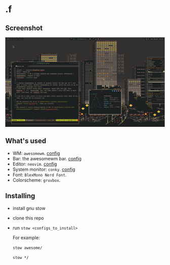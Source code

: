 # .f

## Screenshot
![screenshot](screen.png)

## What's used
- WM: `awesomewm`. [config](awesome/.config/awesome)
- Bar: the awesomewm bar. [config](awesome/.config/awesome)
- Editor: `neovim`. [config](neovim/.config/nvim)
- System monitor: `conky`. [config](awesome/.config/conky)
- Font: `BlexMono Nerd Font`.
- Colorscheme: `gruvbox`.


## Installing
- install gnu stow
- clone this repo
- run `stow <configs_to_install>`

  For example:

  `stow awesome/`

  `stow */`

